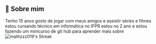 ## 🚀 Sobre mim
Tenho 15 anos gosto de jogar com meus amigos e assistir séries e filmes estou cursando técnico em informática no IFPR estou no 2 ano e estou fazendo um minicurso de git hub para aprender mais sobre
![mathzzz019's Streak](https://github-readme-streak-stats.herokuapp.com/?user=mathzzz019&theme=dracula&hide_border=true)
